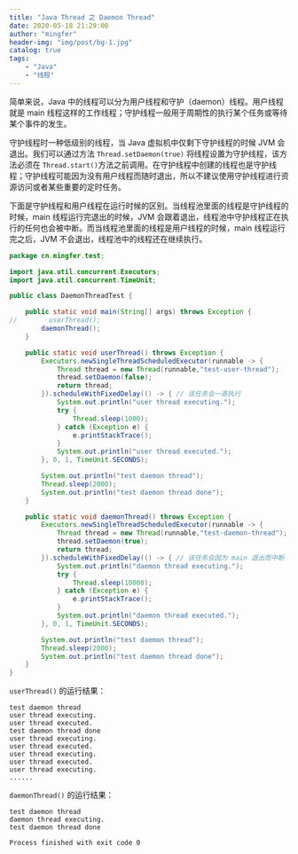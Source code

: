 ```yaml
---
title: "Java Thread 之 Daemon Thread"
date: 2020-05-18 21:29:00
author: "mingfer"
header-img: "img/post/bg-1.jpg"
catalog: true
tags: 
    - "Java"
    - "线程"
---
```


简单来说，Java 中的线程可以分为用户线程和守护（daemon）线程。用户线程就是 main 线程这样的工作线程；守护线程一般用于周期性的执行某个任务或等待某个事件的发生。

守护线程时一种低级别的线程，当 Java 虚拟机中仅剩下守护线程的时候 JVM 会退出。我们可以通过方法 `Thread.setDaemon(true)` 将线程设置为守护线程，该方法必须在 `Thread.start()`方法之前调用。在守护线程中创建的线程也是守护线程；守护线程可能因为没有用户线程而随时退出，所以不建议使用守护线程进行资源访问或者某些重要的定时任务。

下面是守护线程和用户线程在运行时候的区别。当线程池里面的线程是守护线程的时候，main 线程运行完退出的时候，JVM 会跟着退出，线程池中守护线程正在执行的任何也会被中断。而当线程池里面的线程是用户线程的时候，main 线程运行完之后，JVM 不会退出，线程池中的线程还在继续执行。

```java
package cn.mingfer.test;

import java.util.concurrent.Executors;
import java.util.concurrent.TimeUnit;

public class DaemonThreadTest {

    public static void main(String[] args) throws Exception {
//        userThread();
        daemonThread();
    }

    public static void userThread() throws Exception {
        Executors.newSingleThreadScheduledExecutor(runnable -> {
            Thread thread = new Thread(runnable,"test-user-thread");
            thread.setDaemon(false);
            return thread;
        }).scheduleWithFixedDelay(() -> { // 该任务会一直执行
            System.out.println("user thread executing.");
            try {
                Thread.sleep(1000);
            } catch (Exception e) {
                e.printStackTrace();
            }
            System.out.println("user thread executed.");
        }, 0, 1, TimeUnit.SECONDS);

        System.out.println("test daemon thread");
        Thread.sleep(2000);
        System.out.println("test daemon thread done");
    }

    public static void daemonThread() throws Exception {
        Executors.newSingleThreadScheduledExecutor(runnable -> {
            Thread thread = new Thread(runnable,"test-daemon-thread");
            thread.setDaemon(true);
            return thread;
        }).scheduleWithFixedDelay(() -> { // 该任务会因为 main 退出而中断
            System.out.println("daemon thread executing.");
            try {
                Thread.sleep(10000);
            } catch (Exception e) {
                e.printStackTrace();
            }
            System.out.println("daemon thread executed.");
        }, 0, 1, TimeUnit.SECONDS);

        System.out.println("test daemon thread");
        Thread.sleep(2000);
        System.out.println("test daemon thread done");
    }
}
```

`userThread()` 的运行结果： 

```
test daemon thread
user thread executing.
user thread executed.
test daemon thread done
user thread executing.
user thread executed.
user thread executing.
user thread executed.
user thread executing.
......
```

`daemonThread()` 的运行结果：

```
test daemon thread
daemon thread executing.
test daemon thread done

Process finished with exit code 0
```

